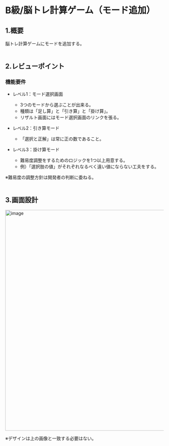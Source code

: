 # B級/脳トレ計算ゲーム（モード追加）

## 1.概要
脳トレ計算ゲームにモードを追加する。
<br><br>

## 2.レビューポイント
### 機能要件
- レベル1：モード選択画面
  - 3つのモードから選ぶことが出来る。
  - 種類は「足し算」と「引き算」と「掛け算」。
  - リザルト画面にはモード選択画面のリンクを張る。

- レベル2：引き算モード
  - 「選択と正解」は常に正の数であること。

- レベル3：掛け算モード
  - 難易度調整をするためのロジックを1つ以上用意する。
  - 例）「選択肢の値」がそれぞれなるべく遠い値にならない工夫をする。

※難易度の調整方針は開発者の判断に委ねる。
<br><br>

## 3.画面設計
<img width="700" alt="image" src="https://github.com/ppf-academy/class-b-01-02/blob/main/calculation_game_layoutmap2.png">

※デザインは上の画像と一致する必要はない。
